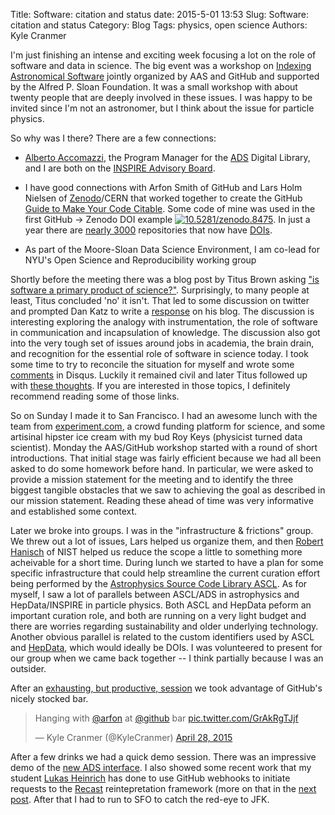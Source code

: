 Title: Software: citation and status
date: 2015-5-01 13:53
Slug: Software: citation and status
Category: Blog
Tags:  physics, open science
Authors: Kyle Cranmer

I'm just finishing an intense and exciting week focusing a lot on the role of software and data in science.
The big event was a workshop on [Indexing Astronomical Software](https://github.com/astronomy-software-index/2015-workshop/blob/master/README.md#agenda) jointly organized by AAS and GitHub and supported by the Alfred P. Sloan Foundation. It was a small workshop with about twenty people that are deeply involved in these issues. I was happy to be invited since I'm not an astronomer, but I think about the issue for particle physics. 

So why was I there? There are a few connections:

   * [Alberto Accomazzi](https://www.cfa.harvard.edu/~alberto/), the Program Manager for the [ADS](http://adswww.harvard.edu) Digital Library, and I are both on the [INSPIRE Advisory Board](http://inspirehep.net/info/general/project/management). 

   * I have good connections with Arfon Smith of GitHub and Lars Holm Nielsen of [Zenodo](http://zenodo.org)/CERN that worked together to create the GitHub [Guide to Make Your Code Citable](https://guides.github.com/activities/citable-code/). Some code of mine was used in the first GitHub → Zenodo DOI example <a href="http://dx.doi.org/10.5281/zenodo.8475"><img src="https://zenodo.org/badge/doi/10.5281/zenodo.8475.svg" alt="10.5281/zenodo.8475"></a>. In just a year there are [nearly 3000](https://zenodo.org/search?cc=software&jrec=11) repositories that now have [DOIs](http://en.wikipedia.org/wiki/Digital_object_identifier).

   * As part of the Moore-Sloan Data Science Environment, I am co-lead for NYU's Open Science and Reproducibility working group 

Shortly before the meeting there was a blog post by Titus Brown asking ["is software a primary product of science?"](http://ivory.idyll.org/blog/2015-software-as-a-primary-product-of-science.html#comment-1983939707). Surprisingly, to many people at least, Titus concluded 'no' it isn't. That led to some discussion on twitter and prompted Dan Katz to write a [response](https://danielskatzblog.wordpress.com/2015/04/22/software-can-be-a-primary-product-of-scientific-research/) on his blog. The discussion is interesting exploring the analogy with instrumentation, the role of software in communication and incapsulation of knowledge. The discussion also got into the very tough set of issues around jobs in academia, the brain drain, and recognition for the essential role of software in science today. I took some time to try to reconcile the situation for myself and wrote some [comments](http://ivory.idyll.org/blog/2015-software-as-a-primary-product-of-science.html#comment-1983939707) in Disqus. Luckily it remained civil and later Titus followed up with [these thoughts](
http://ivory.idyll.org/blog/2015-more-on-software.html#disqus_thread). If you are interested in those topics, I definitely recommend reading some of those links.

So on Sunday I made it to San Francisco. I had an awesome lunch with the team from [experiment.com](http://experiment.com), a crowd funding platform for science, and some artisinal hipster ice cream with my bud Roy Keys (physicist turned data scientist). Monday the AAS/GitHub workshop started with a round of short introductions. That initial stage was fairly efficient because we had all been asked to do some homework before hand. In particular, we were asked to provide a mission statement for the meeting and  to identify the three biggest tangible obstacles that
we saw to achieving the goal as described in our mission statement. Reading these ahead of time was very informative and established some context.  

Later we broke into groups. I was in the "infrastructure & frictions" group. We threw out a lot of issues, Lars helped us organize them, and then [Robert Hanisch](http://www.nist.gov/mml/odi/robert-hanisch.cfm) of NIST helped us reduce the scope a little to something more acheivable for a short time. During lunch we started to have a plan for some specific infrastructure that could help streamline the current curation effort being performed by the [Astrophysics Source Code Library ASCL](http://ascl.net). As for myself, I saw a lot of parallels between ASCL/ADS in astrophysics and HepData/INSPIRE in particle physics. Both ASCL and HepData peform an important curation role, and both are running on a very light budget and there are worries regarding sustainability and older underlying technology. Another obvious parallel
is related to the custom identifiers used by ASCL and [HepData](http://hepdata.cedar.ac.uk), which would ideally be DOIs.
I was volunteered to present for our group when we came back together  -- I think partially because I was an outsider.

After an [exhausting, but productive, session](https://twitter.com/KyleCranmer/status/592832001499131905) we took advantage of GitHub's nicely stocked bar. 


<blockquote class="twitter-tweet" data-partner="tweetdeck"><p lang="en" dir="ltr">Hanging with <a href="https://twitter.com/arfon">@arfon</a> at <a href="https://twitter.com/github">@github</a> bar <a href="http://t.co/GrAkRgTJjf">pic.twitter.com/GrAkRgTJjf</a></p>&mdash; Kyle Cranmer (@KyleCranmer) <a href="https://twitter.com/KyleCranmer/status/592855685458702337">April 28, 2015</a></blockquote>
<script async src="//platform.twitter.com/widgets.js" charset="utf-8"></script>


After a few drinks we had a quick demo session. There was an impressive demo of the [new ADS interface](http://adslabs.org/adsabs/). I also showed some recent work that my student [Lukas Heinrich](http://www.lukasheinrich.com) has done to use GitHub webhooks to initiate requests to the [Recast](http://recast-demo.cern.ch) reintepretation framework (more on that in the [next post](/2015/05/Recast%20Progress/). After that I had to run to SFO to catch the red-eye to JFK. 
